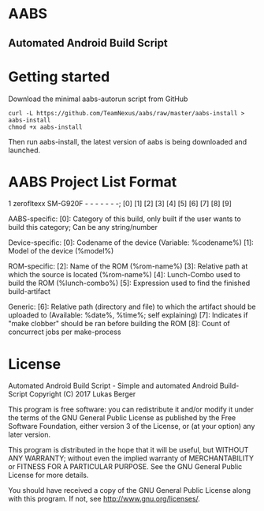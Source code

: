 AABS
==========
Automated Android Build Script
----------

Getting started
==========
Download the minimal aabs-autorun script from GitHub

	curl -L https://github.com/TeamNexus/aabs/raw/master/aabs-install > aabs-install
	chmod +x aabs-install

Then run aabs-install, the latest version of aabs is being downloaded
and launched.

AABS Project List Format
==========
  1   zerofltexx    SM-G920F   -     -     -     -     -     -     -;
 [0]      [1]          [2]    [3]   [4]   [5]   [6]   [7]   [8]   [9]

  AABS-specific:
    [0]: Category of this build, only built if the user wants to build this category; Can be any string/number

  Device-specific:
    [0]: Codename of the device (Variable: %codename%)
    [1]: Model of the device (%model%)

  ROM-specific:
    [2]: Name of the ROM (%rom-name%)
    [3]: Relative path at which the source is located (%rom-name%)
    [4]: Lunch-Combo used to build the ROM (%lunch-combo%)
    [5]: Expression used to find the finished build-artifact

  Generic:
    [6]: Relative path (directory and file) to which the artifact should be uploaded to (Available: %date%, %time%; self explaining)
    [7]: Indicates if "make clobber" should be ran before building the ROM
    [8]: Count of concurrect jobs per make-process

License
==========
Automated Android Build Script - Simple and automated Android Build-Script
Copyright (C) 2017  Lukas Berger

This program is free software: you can redistribute it and/or modify
it under the terms of the GNU General Public License as published by
the Free Software Foundation, either version 3 of the License, or
(at your option) any later version.

This program is distributed in the hope that it will be useful,
but WITHOUT ANY WARRANTY; without even the implied warranty of
MERCHANTABILITY or FITNESS FOR A PARTICULAR PURPOSE.  See the
GNU General Public License for more details.

You should have received a copy of the GNU General Public License
along with this program.  If not, see <http://www.gnu.org/licenses/>.
